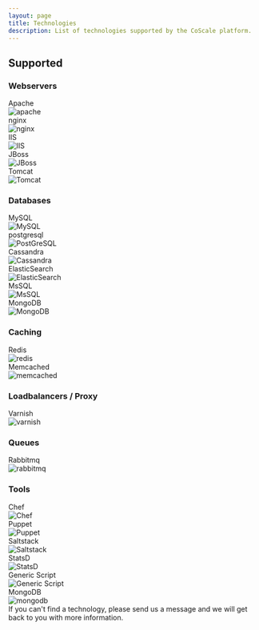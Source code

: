 ```yaml
---
layout: page
title: Technologies
description: List of technologies supported by the CoScale platform.
---
```


## Supported

### Webservers
<div class="row technologies">
    <div class="col-sm-6 col-md-4">
        <div class="panel panel-default">
            <div class="panel-heading">Apache</div>
            <div class="panel-body">
                <img src="{{ site.baseurl }}/gfx/getting-started/technologies/apache.jpg" alt="apache" />
            </div>
        </div>
    </div>
    <div class="col-sm-6 col-md-4">
        <div class="panel panel-default">
            <div class="panel-heading">nginx</div>
            <div class="panel-body">
                <img src="{{ site.baseurl }}/gfx/getting-started/technologies/nginx.png" alt="nginx" />
            </div>
        </div>
    </div>
    <div class="col-sm-6 col-md-4">
        <div class="panel panel-default">
            <div class="panel-heading">IIS</div>
            <div class="panel-body">
                <img src="{{ site.baseurl }}/gfx/getting-started/technologies/iis.png" alt="IIS" />
            </div>
        </div>
    </div>
    <div class="col-sm-6 col-md-4">
        <div class="panel panel-default">
            <div class="panel-heading">JBoss</div>
            <div class="panel-body">
                <img src="{{ site.baseurl }}/gfx/getting-started/technologies/jboss.jpg" alt="JBoss" />
            </div>
        </div>
    </div>
    <div class="col-sm-6 col-md-4">
        <div class="panel panel-default">
            <div class="panel-heading">Tomcat</div>
            <div class="panel-body">
                <img src="{{ site.baseurl }}/gfx/getting-started/technologies/tomcat.jpg" alt="Tomcat" />
            </div>
        </div>
    </div>
</div>


### Databases
<div class="row technologies">
    <div class="col-sm-6 col-md-4">
        <div class="panel panel-default">
            <div class="panel-heading">MySQL</div>
            <div class="panel-body">
                <img src="{{ site.baseurl }}/gfx/getting-started/technologies/mysql.png" alt="MySQL" />
            </div>
        </div>
    </div>
    <div class="col-sm-6 col-md-4">
        <div class="panel panel-default">
            <div class="panel-heading">postgresql</div>
            <div class="panel-body">
                <img src="{{ site.baseurl }}/gfx/getting-started/technologies/postgres-logo.png" alt="PostGreSQL" />
            </div>
        </div>
    </div>
    <div class="col-sm-6 col-md-4">
        <div class="panel panel-default">
            <div class="panel-heading">Cassandra</div>
            <div class="panel-body">
                <img src="{{ site.baseurl }}/gfx/getting-started/technologies/cassandra.jpg" alt="Cassandra" />
            </div>
        </div>
    </div>
    <div class="col-sm-6 col-md-4">
        <div class="panel panel-default">
            <div class="panel-heading">ElasticSearch</div>
            <div class="panel-body">
                <img src="{{ site.baseurl }}/gfx/getting-started/technologies/elasticsearch.jpg" alt="ElasticSearch" />
            </div>
        </div>
    </div>
    <div class="col-sm-6 col-md-4">
        <div class="panel panel-default">
            <div class="panel-heading">MsSQL</div>
            <div class="panel-body">
                <img src="{{ site.baseurl }}/gfx/getting-started/technologies/mssql.jpg" alt="MsSQL" />
            </div>
        </div>
    </div>
    <div class="col-sm-6 col-md-4">
        <div class="panel panel-default">
            <div class="panel-heading">MongoDB</div>
            <div class="panel-body">
                <img src="{{ site.baseurl }}/gfx/getting-started/technologies/mongodb.jpg" alt="MongoDB" />
            </div>
        </div>
    </div>
</div>


### Caching
<div class="row technologies">
    <div class="col-sm-6 col-md-4">
        <div class="panel panel-default">
            <div class="panel-heading">Redis</div>
            <div class="panel-body">
                <img src="{{ site.baseurl }}/gfx/getting-started/technologies/redis.jpg" alt="redis" />
            </div>
        </div>
    </div>
    <div class="col-sm-6 col-md-4">
        <div class="panel panel-default">
            <div class="panel-heading">Memcached</div>
            <div class="panel-body">
                <img src="{{ site.baseurl }}/gfx/getting-started/technologies/memcached.jpg" alt="memcached" />
            </div>
        </div>
    </div>
</div>


### Loadbalancers / Proxy
<div class="row technologies">
    <div class="col-sm-6 col-md-4">
        <div class="panel panel-default">
            <div class="panel-heading">Varnish</div>
            <div class="panel-body">
                <img src="{{ site.baseurl }}/gfx/getting-started/technologies/varnish.png" alt="varnish" />
            </div>
        </div>
    </div>
</div>


### Queues
<div class="row technologies">
    <div class="col-sm-6 col-md-4">
        <div class="panel panel-default">
            <div class="panel-heading">Rabbitmq</div>
            <div class="panel-body">
                <img src="{{ site.baseurl }}/gfx/getting-started/technologies/rabbitmq.jpg" alt="rabbitmq" />
            </div>
        </div>
    </div>
</div>

### Tools
<div class="row technologies">
    <div class="col-sm-6 col-md-4">
        <div class="panel panel-default">
            <div class="panel-heading">Chef</div>
            <div class="panel-body">
                <img src="{{ site.baseurl }}/gfx/getting-started/technologies/chef.png" alt="Chef" />
            </div>
        </div>
    </div>
    <div class="col-sm-6 col-md-4">
        <div class="panel panel-default">
            <div class="panel-heading">Puppet</div>
            <div class="panel-body">
                <img src="{{ site.baseurl }}/gfx/getting-started/technologies/puppet.png" alt="Puppet" />
            </div>
        </div>
    </div>
    <div class="col-sm-6 col-md-4">
        <div class="panel panel-default">
            <div class="panel-heading">Saltstack</div>
            <div class="panel-body">
                <img src="{{ site.baseurl }}/gfx/getting-started/technologies/saltstack.png" alt="Saltstack" />
            </div>
        </div>
    </div>
    <div class="col-sm-6 col-md-4">
        <div class="panel panel-default">
            <div class="panel-heading">StatsD</div>
            <div class="panel-body">
                <img src="{{ site.baseurl }}/gfx/getting-started/technologies/statsd.png" alt="StatsD" />
            </div>
        </div>
    </div>
    <div class="col-sm-6 col-md-4">
        <div class="panel panel-default">
            <div class="panel-heading">Generic Script</div>
            <div class="panel-body">
                <img src="{{ site.baseurl }}/gfx/getting-started/technologies/genericscript.png" alt="Generic Script" />
            </div>
        </div>
    </div>
    <div class="col-sm-6 col-md-4">
        <div class="panel panel-default">
            <div class="panel-heading">MongoDB</div>
            <div class="panel-body">
                <img src="{{ site.baseurl }}/gfx/getting-started/technologies/mongodb.jpg" alt="mongodb" />
            </div>
        </div>
    </div>
</div>

<div class="alert alert-info">If you can't find a technology, please send us a message and we will get back to you with more information.</div>
